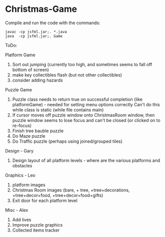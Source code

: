 # Christmas-Game

Compile and run the code with the commands:

	javac -cp jsfml.jar;. *.java
	java  -cp jsfml.jar;. Game

ToDo:

Platform Game
1. Sort out jumping (currently too high, and sometimes seems to fall off bottom of screen)
2. make key collectibles flash (but not other collectibles)
3. consider adding hazards

Puzzle Game
1. Puzzle class needs to return true on successful completion (like platformGame) - 
   needed for setting menu options correctly
   Can't do this while class is static (while file contains main)
2. If cursor moves off puzzle window onto ChristmasRoom window, then puzzle window seems
   to lose focus and can't be closed (or clicked on to re-focus)
3. Finish tree bauble puzzle
4. Do Maze puzzle
5. Do Traffic puzzle (perhaps using joined/grouped tiles)

Design - Gary
1. Design layout of all platform levels - where are the various platforms and obstacles

Graphics - Leo
1. platform images
2. Christmas Room images (bare, + tree, +tree+decorations, +tree+decor+food, +tree+decor+food+gifts)
3. Exit door for each platform level

Misc - Alex
1. Add lives
2. Improve puzzle graphics
3. Collected items tracker
